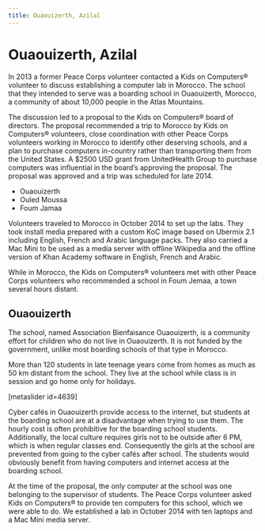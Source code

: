```yaml
---
title: Ouaouizerth, Azilal
---
```


# Ouaouizerth, Azilal

In 2013 a former Peace Corps volunteer contacted a Kids on Computers® volunteer to discuss establishing a computer lab in Morocco.  The school that they intended to serve was a boarding school in Ouaouizerth, Morocco, a community of about 10,000 people in the Atlas Mountains.

The discussion led to a proposal to the Kids on Computers® board of directors.  The proposal recommended a trip to Morocco by Kids on Computers® volunteers, close coordination with other Peace Corps volunteers working in Morocco to identify other deserving schools, and a plan to purchase computers in-country rather than transporting them from the United States. A $2500 USD grant from UnitedHealth Group to purchase computers was influential in the board’s approving the proposal.  The proposal was approved and a trip was scheduled for late 2014.

  *  Ouaouizerth
  *  Ouled Moussa
  *  Foum Jamaa

Volunteers traveled to Morocco in October 2014 to set up the labs.  They took install media prepared with a custom  KoC image based on Ubermix 2.1 including  English, French and Arabic language packs. They also carried a Mac Mini to be used as a media server with offline Wikipedia and the offline version of Khan Academy software in English, French and Arabic.

While in Morocco, the Kids on Computers® volunteers met with other Peace Corps volunteers who recommended a school in Foum Jemaa, a town several hours distant.


## Ouaouizerth

The school, named Association Bienfaisance Ouaouizerth,  is a community effort for children who do not live in Ouaouizerth.  It is not funded by the government, unlike most boarding schools of that type in Morocco.

More than 120 students in late teenage years come from homes as much as 50 km distant from the school.  They live at the school while class is in session and go home only for holidays.

[metaslider id=4639]

Cyber cafés in Ouaouizerth  provide access to the internet, but students at the boarding school are at a disadvantage when trying to use them.  The hourly cost is often prohibitive for the boarding school students.  Additionally, the local culture requires girls not to be outside after 6 PM, which is when regular classes end.  Consequently the girls at the school are prevented from going to the cyber cafés after school.  The students would obviously benefit from having computers and internet access at the boarding school.

At the time of the proposal, the only computer at the school was one belonging to the supervisor of students. The Peace Corps volunteer asked Kids on Computers® to provide ten computers for this school, which we were able to do.  We established a lab in October 2014 with ten laptops and a Mac Mini media server.
